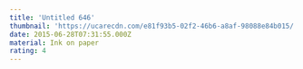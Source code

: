 ```yaml
---
title: 'Untitled 646'
thumbnail: 'https://ucarecdn.com/e81f93b5-02f2-46b6-a8af-98088e84b015/'
date: 2015-06-28T07:31:55.000Z
material: Ink on paper
rating: 4
---
```

